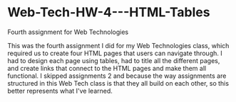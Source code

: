 # Web-Tech-HW-4---HTML-Tables
Fourth assignment for Web Technologies

This was the fourth assignment I did for my Web Technologies class, which required us to create four HTML pages that users can navigate through. I had to design each page using tables, had to title all the different pages, and create links that connect to the HTML pages and make them all functional. I skipped assignments 2 and because the way assignments are structured in this Web Tech class is that they all build on each other, so this better represents what I've learned.
